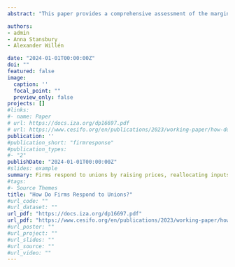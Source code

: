 ```yaml
---
abstract: "This paper provides a comprehensive assessment of the margins along which firms in Norway respond to increased union density, using legislative changes in the tax deductibility of union dues as a quasi-exogenous shock to firm-level unionization rates. Despite higher personnel costs driven by a union wage premium, the average manufacturing firm increases employment and scales up production, charges higher prices in the product market, enjoys higher nominal value added per worker, and experiences no decrease in profits. We show that this result is a direct implication of the labor- and product-market power that the average manufacturing firm possesses, in combination with a reallocation of inputs and industry revenue shares from smaller and less unionized firms to larger and more unionized firms. Larger firms are, therefore, increasing employment and output at the same time their ability to mark up prices is growing, thereby preventing negative profit effects. For the broader private sector in which firms do not hold much price- or wage-setting power, we observe the opposite result: the average firm reduces employment and profit falls. We synthesize these findings through a partial-equilibrium model of firm decision-making that incorporates union bargaining, product-market price-setting power, and labor market monopsony power."

authors:
- admin
- Anna Stansbury
- Alexander Willén

date: "2024-01-01T00:00:00Z"
doi: ""
featured: false
image:
  caption: ''
  focal_point: ""
  preview_only: false
projects: []
#links:
#- name: Paper
# url: https://docs.iza.org/dp16697.pdf
# url: https://www.cesifo.org/en/publications/2023/working-paper/how-do-firms-respond-unions
publication: ''
#publication_short: "firmresponse"
#publication_types:
#- "2"
publishDate: "2024-01-01T00:00:00Z"
#slides: example
summary: Firms respond to unions by raising prices, reallocating inputs from smaller to larger firms, and shifting product market power.
#tags:
#- Source Themes
title: "How Do Firms Respond to Unions?"
#url_code: ""
#url_dataset: ""
url_pdf: "https://docs.iza.org/dp16697.pdf"
url_pdf: "https://www.cesifo.org/en/publications/2023/working-paper/how-do-firms-respond-unions"
#url_poster: ""
#url_project: ""
#url_slides: ""
#url_source: ""
#url_video: ""
---
```

